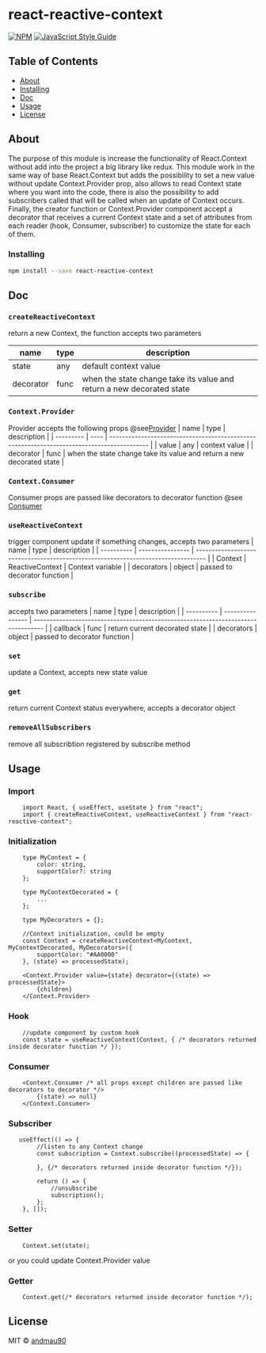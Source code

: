 # react-reactive-context

[![NPM](https://img.shields.io/npm/v/react-reactive-context.svg)](https://www.npmjs.com/package/react-reactive-context) [![JavaScript Style Guide](https://img.shields.io/badge/code_style-standard-brightgreen.svg)](https://standardjs.com)

## Table of Contents

- [About](#about)
- [Installing](#installing)
- [Doc](#doc)
- [Usage](#usage)
- [License](#license)

## About <a name="about"></a>

The purpose of this module is increase the functionality of React.Context without add into the project a big library like redux.
This module work in the same way of base React.Context but adds the possibility to set a new value without update Context.Provider prop, also allows to read Context state where you want into the code, there is also the possibility to add subscribers called that will be called when an update of Context occurs.
Finally, the creator function or Context.Provider component accept a decorator that receives a current Context state and a set of attributes from each reader (hook, Consumer, subscriber) to customize the state for each of them.

### Installing <a name="installing"></a>

```bash
npm install --save react-reactive-context
```

## Doc <a name="doc"></a>

### ```createReactiveContext```
return a new Context, the function accepts two parameters

| name      | type | description                                                                       |
| --------- | ---- | --------------------------------------------------------------------------------- |
| state     | any  | default context value                                                             |
| decorator | func | when the state change take its value and return a new decorated state             |

### ```Context.Provider```
Provider accepts the following props
@see[Provider](https://legacy.reactjs.org/docs/context.html#contextprovider)
| name      | type | description                                                                                |
| --------- | ---- | ------------------------------------------------------------------------------------------ |
| value     | any  | context value                                                                              |
| decorator | func | when the state change take its value and return a new decorated state                      |

### ```Context.Consumer```
Consumer props are passed like decorators to decorator function
@see [Consumer](https://legacy.reactjs.org/docs/context.html#contextconsumer)

### ```useReactiveContext```
trigger component update if something changes, accepts two parameters
| name       | type             | description                                                                       |
| ---------- | ---------------- | --------------------------------------------------------------------------------- |
| Context    | ReactiveContext  | Context variable                                                                  |
| decorators | object           | passed to decorator function                                                      |


### ```subscribe```
accepts two parameters
| name       | type             | description                                                                       |
| ---------- | ---------------- | --------------------------------------------------------------------------------- |
| callback   | func             | return current decorated state                                                    |
| decorators | object           | passed to decorator function                                                      |

### ```set```
update a Context, accepts new state value

### ```get```
return current Context status everywhere, accepts a decorator object

### ```removeAllSubscribers```
remove all subscribtion registered by subscribe method

## Usage <a name="usage"></a>

### Import
```tsx
    import React, { useEffect, useState } from "react";
    import { createReactiveContext, useReactiveContext } from "react-reactive-context";
```

### Initialization
```tsx
    type MyContext = {
        color: string,
        supportColor?: string
    };

    type MyContextDecorated = {
        ...
    };

    type MyDecorators = {};

    //Context initialization, could be empty
    const Context = createReactiveContext<MyContext, MyContextDecorated, MyDecorators>({
        supportColor: "#AA0000"
    }, (state) => processedState);

    <Context.Provider value={state} decorator={(state) => processedState}>
        {children}
    </Context.Provider>
```

### Hook
```tsx
    //update component by custom hook
    const state = useReactiveContext(Context, { /* decorators returned inside decorator function */ });
```

### Consumer
```tsx
    <Context.Consumer /* all props except children are passed like decorators to decorator */>
        {(state) => null}
    </Context.Consumer>
```

### Subscriber
```tsx
   useEffect(() => {
        //listen to any Context change
        const subscription = Context.subscribe((processedState) => {
            
        }, {/* decorators returned inside decorator function */});

        return () => {
            //unsubscribe
            subscription();
        };
    }, []);
```

### Setter
```tsx
    Context.set(state);
```
or you could update Context.Provider value

### Getter
```tsx
    Context.get(/* decorators returned inside decorator function */);
```

## License  <a name="license"></a>

MIT © [andmau90](https://github.com/andmau90)
